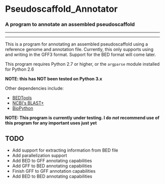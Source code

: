 # Pseudoscaffold_Annotator
### A program to annotate an assembled pseudoscaffold
___
___

This is a program for annotating an assembled pseudoscaffold using a reference genome and annotation file. Currently, this only supports using and writing in the GFF3 format. Support for the BED format will come later.

This program requires Python 2.7 or higher, or the `argparse` module installed for Python 2.6

**NOTE: this has NOT been tested on Python 3.x**

Other dependencies include:
 - [BEDTools](http://bedtools.readthedocs.org/en/latest/)
 - [NCBI's BLAST+](http://blast.ncbi.nlm.nih.gov/Blast.cgi?PAGE_TYPE=BlastDocs&DOC_TYPE=Download)
 - [BioPython](http://biopython.org/wiki/Main_Page)

**NOTE: This program is currently under testing. I do _not_ recommend use of this program for any important uses just yet**

## TODO

 - Add support for extracting information from BED file
 - Add parallelization support
 - Add BED to GFF annotating capabilities
 - Add GFF to BED annotating capabilities
 - Finish GFF to GFF annotation capabilities
 - Add BED to BED annotating capabilities